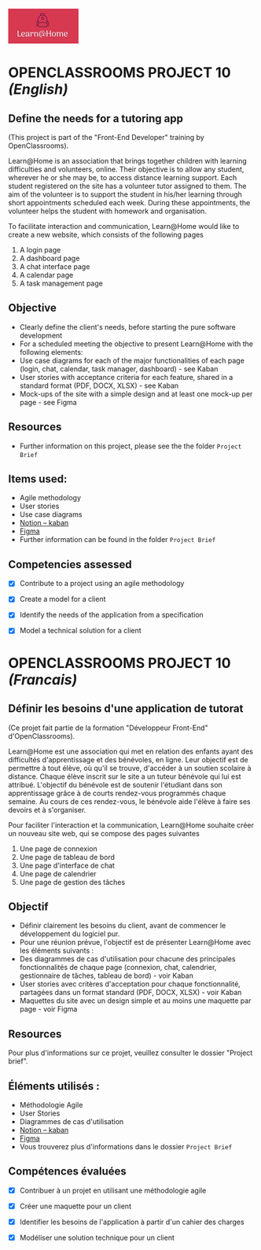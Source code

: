 ![Learn@Home](logo.jpg)

# OPENCLASSROOMS PROJECT 10 *(English)*

## Define the needs for a tutoring app

(This project is part of the "Front-End Developer" training by OpenClassrooms).

Learn@Home is an association that brings together children with learning difficulties and volunteers, online. Their objective is to allow any student, wherever he or she may be, to access distance learning support.
Each student registered on the site has a volunteer tutor assigned to them. The aim of the volunteer is to support the student in his/her learning through short appointments scheduled each week. During these appointments, the volunteer helps the student with homework and organisation.

To facilitate interaction and communication, Learn@Home would like to create a new website, which consists of the following pages
1. A login page
2. A dashboard page
3. A chat interface page
4. A calendar page
5. A task management page

## Objective
- Clearly define the client's needs, before starting the pure software development
- For a scheduled meeting the objective to present Learn@Home with the following elements:
- Use case diagrams for each of the major functionalities of each page (login, chat, calendar, task manager, dashboard) - see Kaban
- User stories with acceptance criteria for each feature, shared in a standard format (PDF, DOCX, XLSX) - see Kaban
- Mock-ups of the site with a simple design and at least one mock-up per page - see Figma

## Resources
- Further information on this project, please see the the folder `Project Brief`


## Items used: 

-	Agile methodology
-	User stories
-	Use case diagrams
-	[Notion – kaban](https://www.notion.so/Dev4U-projet-Learn-Home-26d86bc3a73e4cdaa3c43d9c1effd808)
-	[Figma](https://www.figma.com/file/K8QF42xb6EzUyqDOvKHAXW/Learn-at-home)
- Further information can be found in  the folder `Project Brief`

## Competencies assessed

- [x] Contribute to a project using an agile methodology
- [x]	Create a model for a client
- [x]	Identify the needs of the application from a specification
- [x]	Model a technical solution for a client



# OPENCLASSROOMS PROJECT 10 *(Francais)*

## Définir les besoins d'une application de tutorat

(Ce projet fait partie de la formation "Développeur Front-End" d'OpenClassrooms).

Learn@Home est une association qui met en relation des enfants ayant des difficultés d'apprentissage et des bénévoles, en ligne. Leur objectif est de permettre à tout élève, où qu'il se trouve, d'accéder à un soutien scolaire à distance.
Chaque élève inscrit sur le site a un tuteur bénévole qui lui est attribué. L'objectif du bénévole est de soutenir l'étudiant dans son apprentissage grâce à de courts rendez-vous programmés chaque semaine. Au cours de ces rendez-vous, le bénévole aide l'élève à faire ses devoirs et à s'organiser.

Pour faciliter l'interaction et la communication, Learn@Home souhaite créer un nouveau site web, qui se compose des pages suivantes
1. Une page de connexion
2. Une page de tableau de bord
3. Une page d'interface de chat
4. Une page de calendrier
5. Une page de gestion des tâches

## Objectif
- Définir clairement les besoins du client, avant de commencer le développement du logiciel pur.
- Pour une réunion prévue, l'objectif est de présenter Learn@Home avec les éléments suivants :
- Des diagrammes de cas d'utilisation pour chacune des principales fonctionnalités de chaque page (connexion, chat, calendrier, gestionnaire de tâches, tableau de bord) - voir Kaban
- User stories avec critères d'acceptation pour chaque fonctionnalité, partagées dans un format standard (PDF, DOCX, XLSX) - voir Kaban
- Maquettes du site avec un design simple et au moins une maquette par page - voir Figma

## Resources
Pour plus d'informations  sur ce projet, veuillez consulter le dossier "Project brief".


## Éléments utilisés : 

- Méthodologie Agile
-	User Stories
-	Diagrammes de cas d'utilisation
-	[Notion – kaban](https://www.notion.so/Dev4U-projet-Learn-Home-26d86bc3a73e4cdaa3c43d9c1effd808)
-	[Figma](https://www.figma.com/file/K8QF42xb6EzUyqDOvKHAXW/Learn-at-home)
- Vous trouverez plus d'informations dans le dossier `Project Brief`

## Compétences évaluées

- [x]	Contribuer à un projet en utilisant une méthodologie agile
- [x]	Créer une maquette pour un client
- [x]	Identifier les besoins de l'application à partir d'un cahier des charges
- [x]	Modéliser une solution technique pour un client


